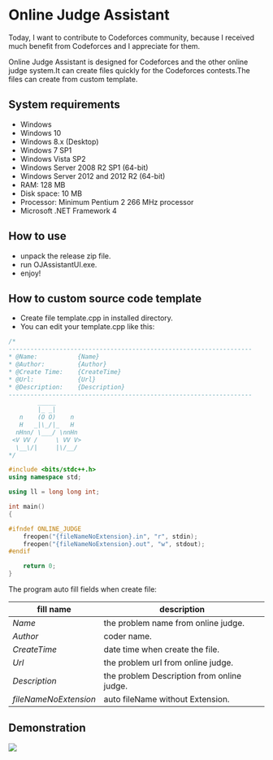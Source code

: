 # Online Judge Assistant

Today, I want to contribute to Codeforces community, because I received much benefit 
from Codeforces and I appreciate for them. 

Online Judge Assistant is designed for Codeforces and the other online judge system.It can create files quickly for the Codeforces contests.The files can create from custom template.

## System requirements

- Windows
- Windows 10 
- Windows 8.x (Desktop)
- Windows 7 SP1
- Windows Vista SP2
- Windows Server 2008 R2 SP1 (64-bit)
- Windows Server 2012 and 2012 R2 (64-bit)
- RAM: 128 MB
- Disk space: 10 MB
- Processor: Minimum Pentium 2 266 MHz processor
- Microsoft .NET Framework 4

## How to use
- unpack the release zip file.
- run OJAssistantUI.exe.
- enjoy!

## How to custom source code template
- Create file template.cpp in installed directory.
- You can edit your template.cpp  like this:

```cpp
/*
-------------------------------------------------------------------
* @Name:           {Name}
* @Author:         {Author}
* @Create Time:    {CreateTime}
* @Url:            {Url}
* @Description:    {Description}
-------------------------------------------------------------------
        _____
        |_ _|
   n    (O O)    n
   H   _|\_/|_   H
  nHnn/ \___/ \nnHn
 <V VV /     \ VV V>
  \__\/|     |\/__/
*/

#include <bits/stdc++.h>
using namespace std;

using ll = long long int;

int main()
{

#ifndef ONLINE_JUDGE
    freopen("{fileNameNoExtension}.in", "r", stdin);
    freopen("{fileNameNoExtension}.out", "w", stdout);
#endif

    return 0;
}
```



The program auto fill fields when create file:

| fill name     | description                                                              | 
| ---------     | -------------------------------------------------------------- | 
| ${Name}$      | the problem name from online judge.                            |       
| ${Author}$    | coder name.                            |       
| ${CreateTime}$      | date time when create the file.                            |       
| ${Url}$      | the problem url from online judge.                            |       
| ${Description}$      | the problem Description from online judge.                            |       
| ${fileNameNoExtension}$      | auto fileName without Extension.                            |       


## Demonstration
![](OJAssistantUI.gif)


